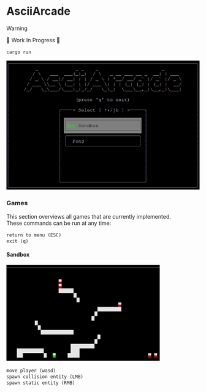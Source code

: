 # AsciiArcade
> [!WARNING]
> 🚧 Work In Progress 🚧



```bash
cargo run
```

![main-menu](./examples/pics/menu.jpeg)

### Games

This section overviews all games that are currently implemented. \
These commands can be run at any time:

```
return to menu (ESC)
exit (q)
```

#### Sandbox

<img src="./examples/gifs/sandbox_game.gif" alt="linear collision" style="width:400px;height:250px;">

```text
move player (wasd)
spawn collision entity (LMB)
spawn static entity (RMB)
```
